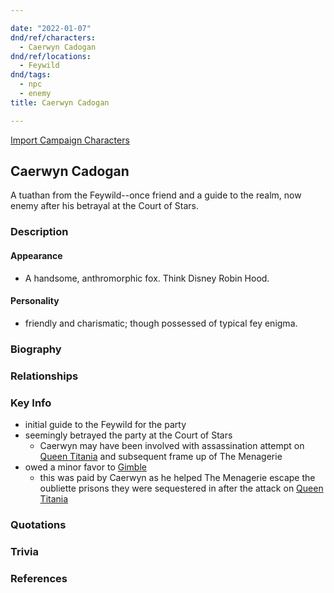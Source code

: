 ```yaml
---

date: "2022-01-07"
dnd/ref/characters:
  - Caerwyn Cadogan
dnd/ref/locations:
  - Feywild
dnd/tags:
  - npc
  - enemy
title: Caerwyn Cadogan

---
```


[Import Campaign Characters](/dnd/characters/)

## Caerwyn Cadogan

A tuathan from the Feywild--once friend and a guide to the realm, now enemy after his betrayal at the Court of Stars.

### Description

#### Appearance

- A handsome, anthromorphic fox. Think Disney Robin Hood.

#### Personality

- friendly and charismatic; though possessed of typical fey enigma.

### Biography

### Relationships

### Key Info

- initial guide to the Feywild for the party
- seemingly betrayed the party at the Court of Stars
  - Caerwyn may have been involved with assassination attempt on [Queen Titania](/dnd/npcs/queen-titania) and subsequent frame up of The Menagerie
- owed a minor favor to [Gimble](/dnd/characters/gimble-the-diviner)
  - this was paid by Caerwyn as he helped The Menagerie escape the oubliette prisons they were sequestered in after the attack on [Queen Titania](/dnd/npcs/queen-titania)

### Quotations

### Trivia

### References
